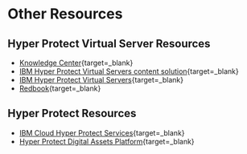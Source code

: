 # Other Resources

## Hyper Protect Virtual Server Resources
* [Knowledge Center](https://www.ibm.com/docs/en/hpvs/1.2.x){target=_blank}
* [IBM Hyper Protect Virtual Servers content solution](https://www.ibm.com/support/z-content-solutions/hyper-protect-virtual-servers/){target=_blank}
* [IBM Hyper Protect Virtual Servers](https://www.ibm.com/products/hyper-protect-virtual-servers){target=_blank}
* [Redbook](http://www.redbooks.ibm.com/abstracts/sg248469.html?Open){target=_blank}

## Hyper Protect Resources
* [IBM Cloud Hyper Protect Services](https://ibm-hyper-protect.github.io/){target=_blank}
* [Hyper Protect Digital Assets Platform](https://www.ustream.tv/recorded/126960640){target=_blank}
